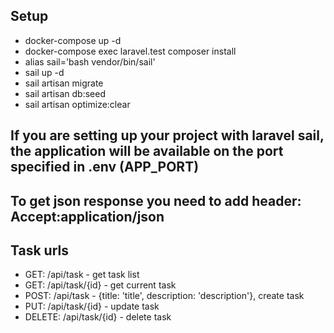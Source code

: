 ## Setup

- docker-compose up -d
- docker-compose exec laravel.test composer install
- alias sail='bash vendor/bin/sail'
- sail up -d
- sail artisan migrate
- sail artisan db:seed
- sail artisan optimize:clear

## If you are setting up your project with laravel sail, the application will be available on the port specified in .env (APP_PORT)

## To get json response you need to add header: Accept:application/json

## Task urls
- GET: /api/task - get task list
- GET: /api/task/{id} - get current task
- POST: /api/task - {title: 'title', description: 'description'}, create task
- PUT: /api/task/{id} - update task
- DELETE: /api/task/{id} - delete task
